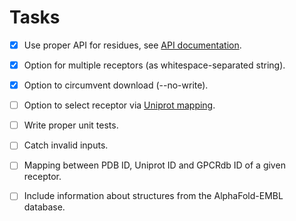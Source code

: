 # Tasks
- [x] Use proper API for residues, see [API documentation](https://gpcrdb.org/services/reference/).
- [x] Option for multiple receptors (as whitespace-separated string).
- [x] Option to circumvent download (--no-write).
- [ ] Option to select receptor via [Uniprot mapping](https://files.gpcrdb.org/uniprot_mapping.txt).
- [ ] Write proper unit tests.
- [ ] Catch invalid inputs.
- [ ] Mapping between PDB ID, Uniprot ID and GPCRdb ID of a given receptor.
- [ ] Include information about structures from the AlphaFold-EMBL database.

